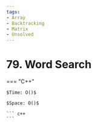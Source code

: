 ```yaml
---
tags:
- Array
- Backtracking
- Matrix
- Unsolved
---
```



# 79. Word Search

=== "C++"

    $Time: O()$

    $Space: O()$

    ``` c++
    ```